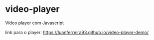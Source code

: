 # video-player
Vídeo player com Javascript 

link para o player: https://luanferreira93.github.io/video-player-demo/
